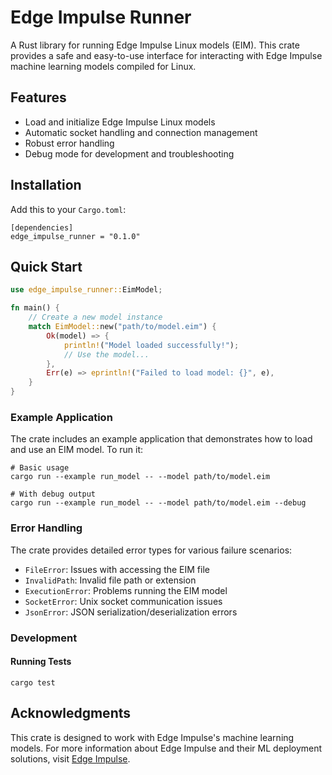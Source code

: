 # Edge Impulse Runner
A Rust library for running Edge Impulse Linux models (EIM). This crate provides a safe and easy-to-use interface for interacting with Edge Impulse machine learning models compiled for Linux.

## Features
* Load and initialize Edge Impulse Linux models
* Automatic socket handling and connection management
* Robust error handling
* Debug mode for development and troubleshooting

## Installation
Add this to your `Cargo.toml`:
```
[dependencies]
edge_impulse_runner = "0.1.0"
```

## Quick Start
```rust
use edge_impulse_runner::EimModel;

fn main() {
    // Create a new model instance
    match EimModel::new("path/to/model.eim") {
        Ok(model) => {
            println!("Model loaded successfully!");
            // Use the model...
        },
        Err(e) => eprintln!("Failed to load model: {}", e),
    }
}
```
### Example Application
The crate includes an example application that demonstrates how to load and use an EIM model. To run it:
```
# Basic usage
cargo run --example run_model -- --model path/to/model.eim

# With debug output
cargo run --example run_model -- --model path/to/model.eim --debug
```

### Error Handling
The crate provides detailed error types for various failure scenarios:
* `FileError`: Issues with accessing the EIM file
* `InvalidPath`: Invalid file path or extension
* `ExecutionError`: Problems running the EIM model
* `SocketError`: Unix socket communication issues
* `JsonError`: JSON serialization/deserialization errors

### Development
#### Running Tests
```cargo test```

## Acknowledgments
This crate is designed to work with Edge Impulse's machine learning models. For more information about Edge Impulse and their ML deployment solutions, visit [Edge Impulse](https://edgeimpulse.com/).